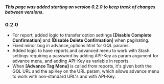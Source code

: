##### This page was added starting on version 0.2.0 to keep track of changes between versions.
### 0.2.0
- For report, added logic to transfer option settings **[Disable Complete Confirmation]** and **[Disable Delete Confirmation]** when paginating.
- Fixed minor bug in advance_options.html for GQL params.
- Added logic to have reports and advanced menu to work with Stash settings requiring a password by adding API-Key as param argument for advance menu, and adding API-Key as variable in reports.
- When **[Advance Tag Menu]** is called from reports, it's given both the GQL URL and the apiKey on the URL param, which allows advance menu to work with non-standard URL's and with API-Key.


